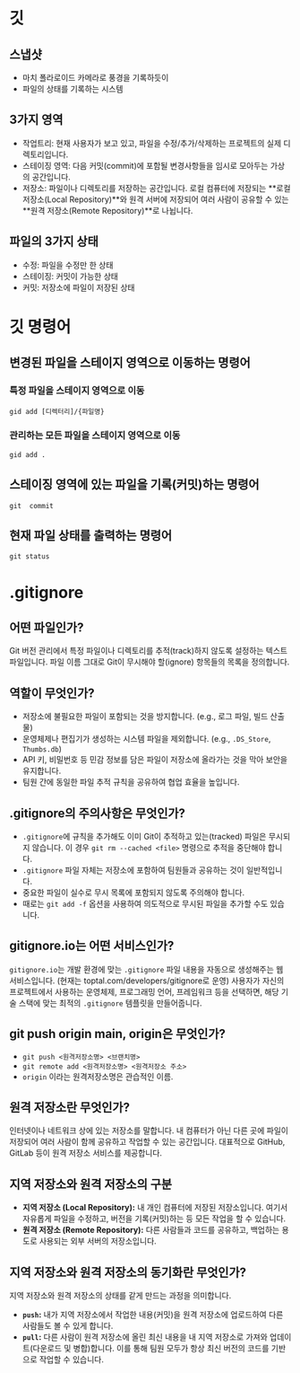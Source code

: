 # 깃

## 스냅샷
- 마치 폴라로이드 카메라로 풍경을 기록하듯이
- 파일의 상태를 기록하는 시스템

## 3가지 영역
- 작업트리: 현재 사용자가 보고 있고, 파일을 수정/추가/삭제하는 프로젝트의 실제 디렉토리입니다.
- 스테이징 영역: 다음 커밋(commit)에 포함될 변경사항들을 임시로 모아두는 가상의 공간입니다.
- 저장소: 파일이나 디렉토리를 저장하는 공간입니다. 로컬 컴퓨터에 저장되는 **로컬 저장소(Local Repository)**와 원격 서버에 저장되어 여러 사람이 공유할 수 있는 **원격 저장소(Remote Repository)**로 나뉩니다.

## 파일의 3가지 상태
- 수정: 파일을 수정만 한 상태
- 스테이징: 커밋이 가능한 상태
- 커밋: 저장소에 파일이 저장된 상태

# 깃 명령어

## 변경된 파일을 스테이지 영역으로 이동하는 명령어
### 특정 파일을 스테이지 영역으로 이동
`gid add [디렉터리]/{파일명}`
### 관리하는 모든 파일을 스테이지 영역으로 이동
`gid add .`
## 스테이징 영역에 있는 파일을 기록(커밋)하는 명령어
`git  commit`
## 현재 파일 상태를 출력하는 명령어
`git status`

# .gitignore

## 어떤 파일인가?
Git 버전 관리에서 특정 파일이나 디렉토리를 추적(track)하지 않도록 설정하는 텍스트 파일입니다. 파일 이름 그대로 Git이 무시해야 할(ignore) 항목들의 목록을 정의합니다.

## 역할이 무엇인가?
- 저장소에 불필요한 파일이 포함되는 것을 방지합니다. (e.g., 로그 파일, 빌드 산출물)
- 운영체제나 편집기가 생성하는 시스템 파일을 제외합니다. (e.g., `.DS_Store`, `Thumbs.db`)
- API 키, 비밀번호 등 민감 정보를 담은 파일이 저장소에 올라가는 것을 막아 보안을 유지합니다.
- 팀원 간에 동일한 파일 추적 규칙을 공유하여 협업 효율을 높입니다.

## .gitignore의 주의사항은 무엇인가?
- `.gitignore`에 규칙을 추가해도 이미 Git이 추적하고 있는(tracked) 파일은 무시되지 않습니다. 이 경우 `git rm --cached <file>` 명령으로 추적을 중단해야 합니다.
- `.gitignore` 파일 자체는 저장소에 포함하여 팀원들과 공유하는 것이 일반적입니다.
- 중요한 파일이 실수로 무시 목록에 포함되지 않도록 주의해야 합니다.
- 때로는 `git add -f` 옵션을 사용하여 의도적으로 무시된 파일을 추가할 수도 있습니다.

## gitignore.io는 어떤 서비스인가?
`gitignore.io`는 개발 환경에 맞는 `.gitignore` 파일 내용을 자동으로 생성해주는 웹 서비스입니다. (현재는 toptal.com/developers/gitignore로 운영)
사용자가 자신의 프로젝트에서 사용하는 운영체제, 프로그래밍 언어, 프레임워크 등을 선택하면, 해당 기술 스택에 맞는 최적의 `.gitignore` 템플릿을 만들어줍니다.

## git push origin main, origin은 무엇인가?
- `git push <원격저장소명> <브랜치명>`
- `git remote add <원격저장소명> <원격저장소 주소>`
- `origin` 이라는 원격저장소명은 관습적인 이름.


## 원격 저장소란 무엇인가?
인터넷이나 네트워크 상에 있는 저장소를 말합니다. 내 컴퓨터가 아닌 다른 곳에 파일이 저장되어 여러 사람이 함께 공유하고 작업할 수 있는 공간입니다. 대표적으로 GitHub, GitLab 등이 원격 저장소 서비스를 제공합니다.

## 지역 저장소와 원격 저장소의 구분
- **지역 저장소 (Local Repository):** 내 개인 컴퓨터에 저장된 저장소입니다. 여기서 자유롭게 파일을 수정하고, 버전을 기록(커밋)하는 등 모든 작업을 할 수 있습니다.
- **원격 저장소 (Remote Repository):** 다른 사람들과 코드를 공유하고, 백업하는 용도로 사용되는 외부 서버의 저장소입니다.

## 지역 저장소와 원격 저장소의 동기화란 무엇인가?
지역 저장소와 원격 저장소의 상태를 같게 만드는 과정을 의미합니다.
- **`push`:** 내가 지역 저장소에서 작업한 내용(커밋)을 원격 저장소에 업로드하여 다른 사람들도 볼 수 있게 합니다.
- **`pull`:** 다른 사람이 원격 저장소에 올린 최신 내용을 내 지역 저장소로 가져와 업데이트(다운로드 및 병합)합니다.
이를 통해 팀원 모두가 항상 최신 버전의 코드를 기반으로 작업할 수 있습니다.
